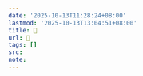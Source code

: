 ```yaml
---
date: '2025-10-13T11:28:24+08:00'
lastmod: '2025-10-13T13:04:51+08:00'
title: 󰜷
url: 󰜷
tags: []
src:
note:
---
```

